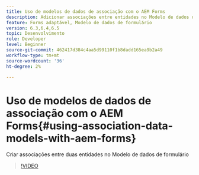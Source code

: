 ```yaml
---
title: Uso de modelos de dados de associação com o AEM Forms
description: Adicionar associações entre entidades no Modelo de dados de formulário
feature: Forms adaptável, Modelo de dados de formulário
version: 6.3,6.4,6.5
topic: Desenvolvimento
role: Developer
level: Beginner
source-git-commit: 462417d384c4aa5d99110f1b8dadd165ea9b2a49
workflow-type: tm+mt
source-wordcount: '36'
ht-degree: 2%

---
```



# Uso de modelos de dados de associação com o AEM Forms{#using-association-data-models-with-aem-forms}

Criar associações entre duas entidades no Modelo de dados de formulário

>[!VIDEO](https://video.tv.adobe.com/v/17737/?quality=9&learn=on)

